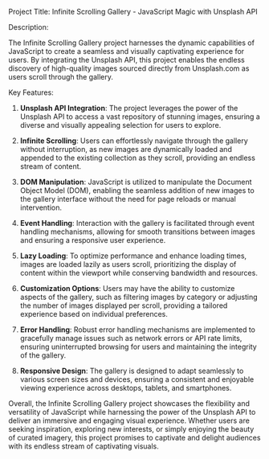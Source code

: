 Project Title: Infinite Scrolling Gallery - JavaScript Magic with Unsplash API

Description:

The Infinite Scrolling Gallery project harnesses the dynamic capabilities of JavaScript to create a seamless and visually captivating experience for users. By integrating the Unsplash API, this project enables the endless discovery of high-quality images sourced directly from Unsplash.com as users scroll through the gallery.

Key Features:

1. **Unsplash API Integration**: The project leverages the power of the Unsplash API to access a vast repository of stunning images, ensuring a diverse and visually appealing selection for users to explore.

2. **Infinite Scrolling**: Users can effortlessly navigate through the gallery without interruption, as new images are dynamically loaded and appended to the existing collection as they scroll, providing an endless stream of content.

3. **DOM Manipulation**: JavaScript is utilized to manipulate the Document Object Model (DOM), enabling the seamless addition of new images to the gallery interface without the need for page reloads or manual intervention.

4. **Event Handling**: Interaction with the gallery is facilitated through event handling mechanisms, allowing for smooth transitions between images and ensuring a responsive user experience.

5. **Lazy Loading**: To optimize performance and enhance loading times, images are loaded lazily as users scroll, prioritizing the display of content within the viewport while conserving bandwidth and resources.

6. **Customization Options**: Users may have the ability to customize aspects of the gallery, such as filtering images by category or adjusting the number of images displayed per scroll, providing a tailored experience based on individual preferences.

7. **Error Handling**: Robust error handling mechanisms are implemented to gracefully manage issues such as network errors or API rate limits, ensuring uninterrupted browsing for users and maintaining the integrity of the gallery.

8. **Responsive Design**: The gallery is designed to adapt seamlessly to various screen sizes and devices, ensuring a consistent and enjoyable viewing experience across desktops, tablets, and smartphones.

Overall, the Infinite Scrolling Gallery project showcases the flexibility and versatility of JavaScript while harnessing the power of the Unsplash API to deliver an immersive and engaging visual experience. Whether users are seeking inspiration, exploring new interests, or simply enjoying the beauty of curated imagery, this project promises to captivate and delight audiences with its endless stream of captivating visuals.
